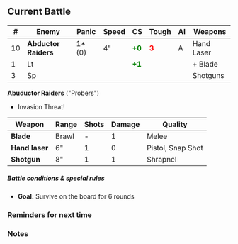 ## Current Battle

| #   | Enemy                | Panic  | Speed | CS                                        | Tough                                  | AI  | Weapons    |
| --- | -------------------- | ------ | ----- | ----------------------------------------- | -------------------------------------- | --- | ---------- |
| 10  | **Abductor Raiders** | 1* (0) | 4"    | <strong style="color: green;">+0</strong> | <strong style="color: red;">3</strong> | A   | Hand Laser |
| 1   | Lt                   |        |       | <strong style="color: green;">+1</strong> |                                        |     | + Blade    |
| 3   | Sp                   |        |       |                                           |                                        |     | Shotguns   |

**Abuductor Raiders** ("Probers")
+ Invasion Threat!

| Weapon         | Range | Shots | Damage | Quality           |
| -------------- | ----- | ----- | ------ | ----------------- |
| **Blade**      | Brawl | -     | 1      | Melee             |
| **Hand laser** | 6"    | 1     | 0      | Pistol, Snap Shot |
| **Shotgun**    | 8"    | 1     | 1      | Shrapnel          |

##### Battle conditions & special rules

+ **Goal:** Survive on the board for 6 rounds

### Reminders for next time

### Notes

